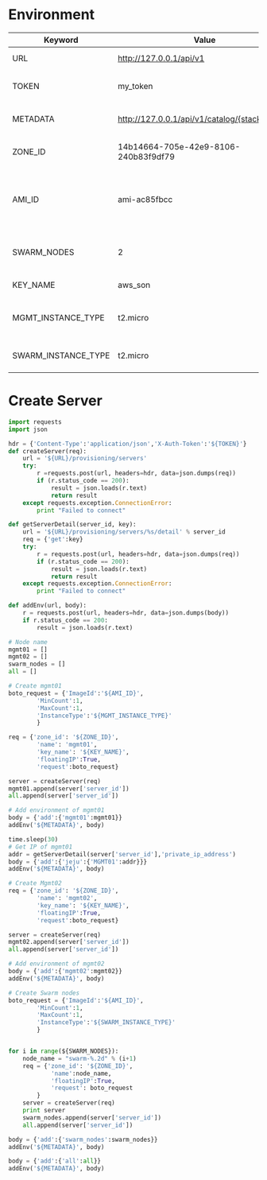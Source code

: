 
# Environment

Keyword | Value | Description
----    | ----  | ----
URL     | http://127.0.0.1/api/v1 | URL for request
TOKEN   | my_token              | Token for API (must be overrided)
METADATA      | http://127.0.0.1/api/v1/catalog/{stack_id}/env | Environment URL for stack
ZONE_ID | 14b14664-705e-42e9-8106-240b83f9df79  | Zone ID (must be overrided)
AMI_ID   | ami-ac85fbcc | Amazon Linux AMI 2016.03.1 (HVM), SSD Volume Type (us-west-2)
SWARM_NODES   | 2       | Number of Docker swarm nodes
KEY_NAME   | aws_son    | Keypair name
MGMT_INSTANCE_TYPE | t2.micro   | Instance type of Management node
SWARM_INSTANCE_TYPE | t2.micro   | Instance type of Swarm node

# Create Server

~~~python
import requests
import json

hdr = {'Content-Type':'application/json','X-Auth-Token':'${TOKEN}'}
def createServer(req):
    url = '${URL}/provisioning/servers'
    try:
        r =requests.post(url, headers=hdr, data=json.dumps(req))
        if (r.status_code == 200):
            result = json.loads(r.text)
            return result
    except requests.exception.ConnectionError:
        print "Failed to connect"

def getServerDetail(server_id, key):
    url = '${URL}/provisioning/servers/%s/detail' % server_id
    req = {'get':key}
    try:
        r = requests.post(url, headers=hdr, data=json.dumps(req))
        if (r.status_code == 200):
            result = json.loads(r.text)
            return result
    except requests.exception.ConnectionError:
        print "Failed to connect"

def addEnv(url, body):
    r = requests.post(url, headers=hdr, data=json.dumps(body))
    if r.status_code == 200:
        result = json.loads(r.text)

# Node name
mgmt01 = []
mgmt02 = []
swarm_nodes = []
all = []

# Create mgmt01
boto_request = {'ImageId':'${AMI_ID}',
        'MinCount':1,
        'MaxCount':1,
        'InstanceType':'${MGMT_INSTANCE_TYPE}'
        }

req = {'zone_id': '${ZONE_ID}',
        'name': 'mgmt01',
        'key_name': '${KEY_NAME}',
        'floatingIP':True,
        'request':boto_request}

server = createServer(req)
mgmt01.append(server['server_id'])
all.append(server['server_id'])

# Add environment of mgmt01
body = {'add':{'mgmt01':mgmt01}}
addEnv('${METADATA}', body)

time.sleep(30)
# Get IP of mgmt01
addr = getServerDetail(server['server_id'],'private_ip_address')
body = {'add':{'jeju':{'MGMT01':addr}}}
addEnv('${METADATA}', body)

# Create Mgmt02
req = {'zone_id': '${ZONE_ID}',
        'name': 'mgmt02',
        'key_name': '${KEY_NAME}',
        'floatingIP':True,
        'request':boto_request}

server = createServer(req)
mgmt02.append(server['server_id'])
all.append(server['server_id'])

# Add environment of mgmt02
body = {'add':{'mgmt02':mgmt02}}
addEnv('${METADATA}', body)

# Create Swarm nodes
boto_request = {'ImageId':'${AMI_ID}',
        'MinCount':1,
        'MaxCount':1,
        'InstanceType':'${SWARM_INSTANCE_TYPE}'
        }


for i in range(${SWARM_NODES}):
    node_name = "swarm-%.2d" % (i+1)
    req = {'zone_id': '${ZONE_ID}', 
            'name':node_name,
            'floatingIP':True,
            'request': boto_request
        }
    server = createServer(req)
    print server
    swarm_nodes.append(server['server_id'])
    all.append(server['server_id'])

body = {'add':{'swarm_nodes':swarm_nodes}}
addEnv('${METADATA}', body)

body = {'add':{'all':all}}
addEnv('${METADATA}', body)

~~~
